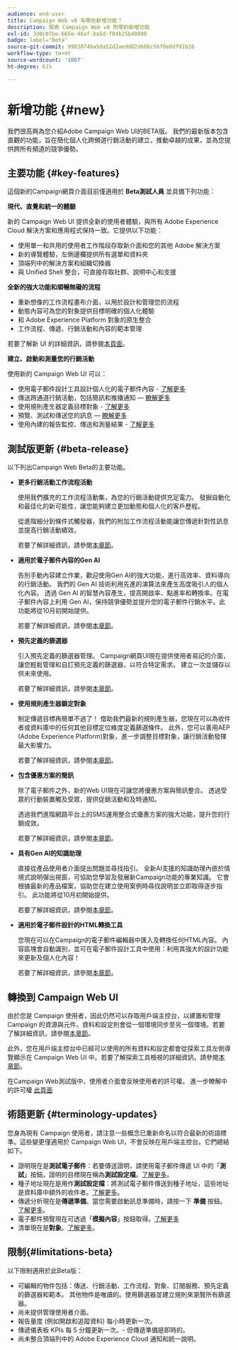 ```yaml
---
audience: end-user
title: Campaign Web v8 有哪些新增功能？
description: 探索 Campaign Web v8 附帶的新增功能
exl-id: 3d8c07be-665e-46af-ba5d-f04b25b40880
badge: label="Beta"
source-git-commit: 9903074ba5da52d2aedd02d60bc56f0e0df91b26
workflow-type: tm+mt
source-wordcount: '1007'
ht-degree: 61%

---
```



# 新增功能 {#new}

我們很高興為您介紹Adobe Campaign Web UI的BETA版。 我們的最新版本包含直觀的功能，旨在簡化個人化跨頻道行銷活動的建立，推動卓越的成果，並為您提供跨所有頻道的競爭優勢。

## 主要功能 {#key-features}

這個新的Campaign網頁介面目前僅適用於 **Beta測試人員** 並具備下列功能：

**現代、直覺和統一的體驗**

新的 Campaign Web UI 提供全新的使用者體驗，與所有 Adobe Experience Cloud 解決方案和應用程式保持一致。它提供以下功能：

* 使用單一和共用的使用者工作階段存取新介面和您的其他 Adobe 解決方案
* 新的導覽體驗，左側邊欄提供所有選單和資料夾
* 頂端列中的解決方案和組織切換器
* 與 Unified Shell 整合，可直接存取社群、說明中心和支援

**全新的強大功能和順暢無礙的流程**

* 重新想像的工作流程畫布介面，以用於設計和管理您的流程
* 動態內容可為您的對象提供目標明確的個人化體驗
* 和 Adob&#x200B;&#x200B;e Experience Platform 對象的原生整合
* 工作流程、傳遞、行銷活動和內容的範本管理

若要了解新 UI 的詳細資訊，請參閱[本頁面](../get-started/user-interface.md)。

**建立、啟動和測量您的行銷活動**

使用新的 Campaign Web UI 可以：

* 使用電子郵件設計工具設計個人化的電子郵件內容 - [了解更多](../content/edit-content.md)
* 傳送跨通道行銷活動，包括簡訊和推播通知 —  [瞭解更多](../workflows/activities/channels.md)
* 使用規則產生器定義目標對象 - [了解更多](../audience/about-audiences.md)
* 預覽、測試和傳送您的訊息 —  [瞭解更多](../monitor/prepare-send.md)
* 使用內建的報告監控、傳送和測量結果 - [了解更多](../reporting/delivery-reports.md)


## 測試版更新 {#beta-release}

以下列出Campaign Web Beta的主要功能。

* **更多行銷活動工作流程活動**

  使用我們擴充的工作流程活動集，為您的行銷活動提供充足電力。 發掘自動化和最佳化的新可能性，讓您能夠建立更加動態和個人化的客戶歷程。 

  從進階細分到條件式觸發器，我們的附加工作流程活動能讓您傳遞針對性訊息並提高行銷活動績效。

  若要了解詳細資訊，請參閱[本章節](../workflows/gs-workflows.md)。

* **適用於電子郵件內容的Gen AI**

  告別手動內容建立作業，歡迎使用Gen AI的強大功能，進行高效率、資料導向的行銷活動。  我們的 Gen AI 技術利用先進的演算法來產生高度吸引人的個人化內容。 透過 Gen AI 的智慧內容產生，提高開啟率、點進率和轉換率。在電子郵件內容上利用 Gen AI，保持競爭優勢並提升您的電子郵件行銷水平。此功能將從10月初開始提供。

  若要了解詳細資訊，請參閱[本章節](../content/generative-gs.md)。

* **預先定義的篩選器**

  引入預先定義的篩選器管理。 Campaign網頁UI現在提供使用者易記的介面，讓您輕鬆管理和自訂預先定義的篩選器，以符合特定需求。 建立一次並儲存以供未來使用。

  若要了解詳細資訊，請參閱[本章節](../get-started/predefined-filters.md)。

* **使用規則產生器鎖定對象**

  制定傳遞目標再簡單不過了！ 借助我們最新的規則產生器，您現在可以為收件者或資料庫中的任何其他目標定位維度定義篩選條件。 此外，您可以善用AEP (Adobe Experience Platform)對象，進一步調整目標對象，讓行銷活動發揮最大影響力。

  若要了解詳細資訊，請參閱[本章節](../audience/segment-builder.md)。

* **包含優惠方案的簡訊**

  除了電子郵件之外，新的Web UI現在可讓您將優惠方案與簡訊整合。 透過受眾的行動裝置觸及受眾，提供促銷活動和及時通知。

  透過我們進階網路平台上的SMS運用整合式優惠方案的強大功能，提升您的行銷成效。

  若要了解詳細資訊，請參閱[本章節](../content/offers.md)。

<!--
* Adobe Experience Manager (AEM) Integration
    
    With our AEM integration extended to web UI, you can easily manage assets and synchronize full HTML templates, empowering you to create captivating digital experiences without any hassle. 
    
    Elevate and streamline your content management capabilities on the web UI with this integration to boost productivity.
-->

* **具有Gen AI的知識助理**

  直接從產品使用者介面提出問題並尋找指引。 全新AI支援的知識助理內嵌於情境式說明彈出視窗，可協助您學習及發展新Campaign功能的專業知識。 它會根據最新的產品檔案，協助您在建立使用案例時尋找說明並立即取得逐步指引。 此功能將從10月初開始提供。

  若要了解詳細資訊，請參閱[本章節](../get-started/using-ai.md)。

* **適用於電子郵件設計的HTML轉換工具**

  您現在可以在Campaign的電子郵件編輯器中匯入及轉換任何HTML內容。 內容區塊會自動識別，並可在電子郵件設計工具中使用：利用其強大的設計功能來更新及個人化內容！

  若要了解詳細資訊，請參閱[本章節](../content/existing-content.md)。


## 轉換到 Campaign Web UI

由於您是 Campaign 使用者，因此仍然可以存取用戶端主控台，以建置和管理 Campaign 的資源與元件。資料和設定則會從一個環境同步至另一個環境。若要了解詳細資訊，請參閱[本章節](../get-started/get-started.md#about-campaign-client-consoleac-client)。

此外，您在用戶端主控台中已經可以使用的所有資料和設定都會從探索工具左側導覽顯示在 Campaign Web UI 中。若要了解探索工具檢視的詳細資訊，請參閱[本章節](../get-started/user-interface.md#explorer-user-interface-explorer)。

在Campaign Web測試版中，使用者介面會反映使用者的許可權。 進一步瞭解中的許可權 [此頁面](../get-started/permissions.md)

## 術語更新 {#terminology-updates}

您身為現有 Campaign 使用者，請注意一些概念已重新命名以符合最新的術語標準。這些變更僅適用於 Campaign Web UI，不會反映在用戶端主控台。它們總結如下。

* 證明現在是&#x200B;**測試電子郵件**：若要傳送證明，請使用電子郵件傳遞 UI 中的「**測試**」按鈕。證明的目標現在稱為&#x200B;**測試設定檔**。[了解更多](../preview-test/test-deliveries.md)。
* 種子地址現在是用作&#x200B;**測試設定檔**：將測試電子郵件傳送到種子地址，這些地址是資料庫中額外的收件者。[了解更多](../preview-test/test-deliveries.md)。
* 傳遞分析現在是&#x200B;**傳遞準備**。當您需要啟動訊息準備時，請按一下 **準備** 按鈕。 [了解更多](../monitor/prepare-send.md)。
* 電子郵件預覽現在可透過「**模擬內容**」按鈕取得。[了解更多](../preview-test/preview-test.md)
* 清單現在是&#x200B;**對象**。[了解更多](../audience/about-audiences.md)。

## 限制{#limitations-beta}

以下限制適用於此Beta版：

* 可編輯的物件包括：傳送、行銷活動、工作流程、對象、訂閱服務、預先定義的篩選器和範本。 其他物件是唯讀的。使用篩選器並建立規則來瀏覽所有篩選器。
* 尚未提供管理使用者介面。
* 報告量度 (例如開啟和追蹤資料) 每小時更新一次。
* 傳遞儀表板 KPIs 每 5 分鐘更新一次。- 但傳遞準備是即時的。
* 尚未整合頂端列中的 Adobe Experience Cloud 通知和統一說明。

